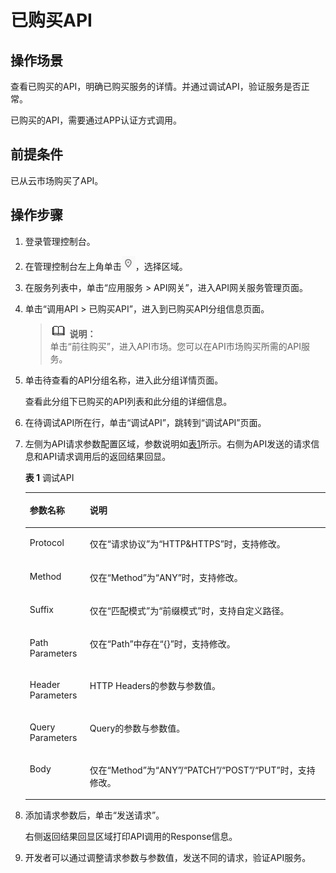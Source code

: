 # 已购买API<a name="ZH-CN_TOPIC_0084753158"></a>

## 操作场景<a name="section1731012541118"></a>

查看已购买的API，明确已购买服务的详情。并通过调试API，验证服务是否正常。

已购买的API，需要通过APP认证方式调用。

## 前提条件<a name="section83110548119"></a>

已从云市场购买了API。

## 操作步骤<a name="section8731554122615"></a>

1.  登录管理控制台。
2.  在管理控制台左上角单击![](figures/icon-region.png)，选择区域。
3.  在服务列表中，单击“应用服务 \> API网关”，进入API网关服务管理页面。
4.  单击“调用API \> 已购买API”，进入到已购买API分组信息页面。

    >![](public_sys-resources/icon-note.gif) **说明：**   
    >单击“前往购买”，进入API市场。您可以在API市场购买所需的API服务。  

5.  单击待查看的API分组名称，进入此分组详情页面。

    查看此分组下已购买的API列表和此分组的详细信息。

6.  在待调试API所在行，单击“调试API”，跳转到“调试API”页面。
7.  左侧为API请求参数配置区域，参数说明如[表1](#table1699044810457)所示。右侧为API发送的请求信息和API请求调用后的返回结果回显。

    **表 1**  调试API

    <a name="table1699044810457"></a>
    <table><thead align="left"><tr id="row1699084815458"><th class="cellrowborder" valign="top" width="20%" id="mcps1.2.3.1.1"><p id="p15990164813454"><a name="p15990164813454"></a><a name="p15990164813454"></a>参数名称</p>
    </th>
    <th class="cellrowborder" valign="top" width="80%" id="mcps1.2.3.1.2"><p id="p99907481453"><a name="p99907481453"></a><a name="p99907481453"></a>说明</p>
    </th>
    </tr>
    </thead>
    <tbody><tr id="row699013480453"><td class="cellrowborder" valign="top" width="20%" headers="mcps1.2.3.1.1 "><p id="p8441941705"><a name="p8441941705"></a><a name="p8441941705"></a>Protocol</p>
    </td>
    <td class="cellrowborder" valign="top" width="80%" headers="mcps1.2.3.1.2 "><p id="p444164702"><a name="p444164702"></a><a name="p444164702"></a>仅在“请求协议”为“HTTP&amp;HTTPS”时，支持修改。</p>
    </td>
    </tr>
    <tr id="row1299115489454"><td class="cellrowborder" valign="top" width="20%" headers="mcps1.2.3.1.1 "><p id="p9131133413812"><a name="p9131133413812"></a><a name="p9131133413812"></a>Method</p>
    </td>
    <td class="cellrowborder" valign="top" width="80%" headers="mcps1.2.3.1.2 "><p id="p12132434583"><a name="p12132434583"></a><a name="p12132434583"></a>仅在“Method”为“ANY”时，支持修改。</p>
    </td>
    </tr>
    <tr id="row159914483458"><td class="cellrowborder" valign="top" width="20%" headers="mcps1.2.3.1.1 "><p id="p1513211341184"><a name="p1513211341184"></a><a name="p1513211341184"></a>Suffix</p>
    </td>
    <td class="cellrowborder" valign="top" width="80%" headers="mcps1.2.3.1.2 "><p id="p16134203420812"><a name="p16134203420812"></a><a name="p16134203420812"></a>仅在“匹配模式”为“前缀模式”时，支持自定义路径。</p>
    </td>
    </tr>
    <tr id="row13534132210817"><td class="cellrowborder" valign="top" width="20%" headers="mcps1.2.3.1.1 "><p id="p113573412820"><a name="p113573412820"></a><a name="p113573412820"></a>Path Parameters</p>
    </td>
    <td class="cellrowborder" valign="top" width="80%" headers="mcps1.2.3.1.2 "><p id="p713613341089"><a name="p713613341089"></a><a name="p713613341089"></a>仅在“Path”中存在“{}”时，支持修改。</p>
    </td>
    </tr>
    <tr id="row10991184818452"><td class="cellrowborder" valign="top" width="20%" headers="mcps1.2.3.1.1 "><p id="p7136113420810"><a name="p7136113420810"></a><a name="p7136113420810"></a>Header Parameters</p>
    </td>
    <td class="cellrowborder" valign="top" width="80%" headers="mcps1.2.3.1.2 "><p id="p81365341489"><a name="p81365341489"></a><a name="p81365341489"></a>HTTP Headers的参数与参数值。</p>
    </td>
    </tr>
    <tr id="row14991164811452"><td class="cellrowborder" valign="top" width="20%" headers="mcps1.2.3.1.1 "><p id="p1213919343817"><a name="p1213919343817"></a><a name="p1213919343817"></a>Query Parameters</p>
    </td>
    <td class="cellrowborder" valign="top" width="80%" headers="mcps1.2.3.1.2 "><p id="p121394342815"><a name="p121394342815"></a><a name="p121394342815"></a>Query的参数与参数值。</p>
    </td>
    </tr>
    <tr id="row12855103617473"><td class="cellrowborder" valign="top" width="20%" headers="mcps1.2.3.1.1 "><p id="p181415341480"><a name="p181415341480"></a><a name="p181415341480"></a>Body</p>
    </td>
    <td class="cellrowborder" valign="top" width="80%" headers="mcps1.2.3.1.2 "><p id="p514113346815"><a name="p514113346815"></a><a name="p514113346815"></a>仅在“Method”为“ANY”/“PATCH”/“POST”/“PUT”时，支持修改。</p>
    </td>
    </tr>
    </tbody>
    </table>

8.  添加请求参数后，单击“发送请求”。

    右侧返回结果回显区域打印API调用的Response信息。

9.  开发者可以通过调整请求参数与参数值，发送不同的请求，验证API服务。

